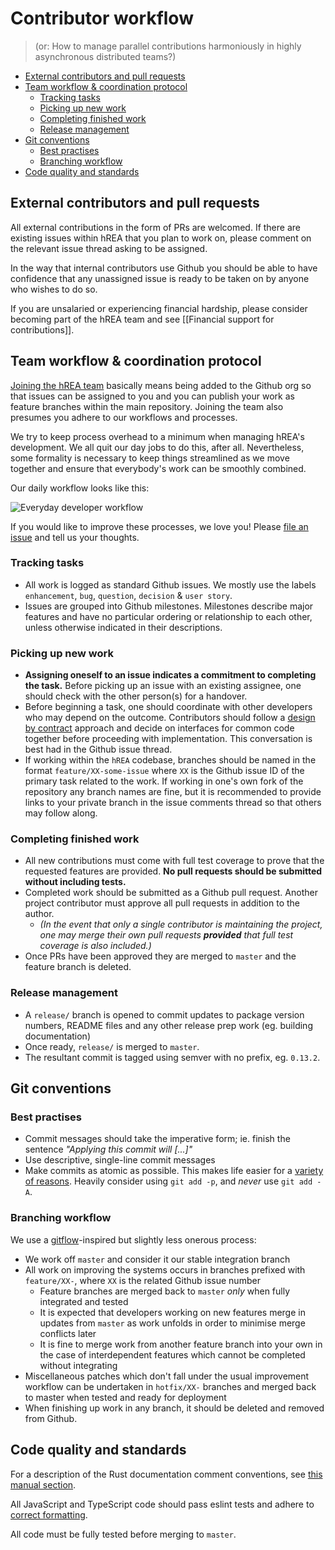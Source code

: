 # Contributor workflow

> (or: How to manage parallel contributions harmoniously in highly asynchronous distributed teams?)

<!-- MarkdownTOC -->

- [External contributors and pull requests](#external-contributors-and-pull-requests)
- [Team workflow & coordination protocol](#team-workflow--coordination-protocol)
	- [Tracking tasks](#tracking-tasks)
	- [Picking up new work](#picking-up-new-work)
	- [Completing finished work](#completing-finished-work)
	- [Release management](#release-management)
- [Git conventions](#git-conventions)
	- [Best practises](#best-practises)
	- [Branching workflow](#branching-workflow)
- [Code quality and standards](#code-quality-and-standards)

<!-- /MarkdownTOC -->


## External contributors and pull requests

All external contributions in the form of PRs are welcomed. If there are existing issues within hREA that you plan to work on, please comment on the relevant issue thread asking to be assigned.

In the way that internal contributors use Github you should be able to have confidence that any unassigned issue is ready to be taken on by anyone who wishes to do so.

If you are unsalaried or experiencing financial hardship, please consider becoming part of the hREA team and see [[Financial support for contributions]].




## Team workflow & coordination protocol

[Joining the hREA team](https://github.com/h-REA/ecosystem/wiki/How-to-contribute-to-the-hREA-project) basically means being added to the Github org so that issues can be assigned to you and you can publish your work as feature branches within the main repository. Joining the team also presumes you adhere to our workflows and processes.

We try to keep process overhead to a minimum when managing hREA's development. We all quit our day jobs to do this, after all. Nevertheless, some formality is necessary to keep things streamlined as we move together and ensure that everybody's work can be smoothly combined.

Our daily workflow looks like this:

![Everyday developer workflow](images/everyday-developer-workflow.svg)

If you would like to improve these processes, we love you! Please [file an issue](https://github.com/h-REA/ecosystem/issues/new) and tell us your thoughts.


### Tracking tasks

- All work is logged as standard Github issues. We mostly use the labels `enhancement`, `bug`, `question`, `decision` & `user story`.
- Issues are grouped into Github milestones. Milestones describe major features and have no particular ordering or relationship to each other, unless otherwise indicated in their descriptions.

### Picking up new work

- **Assigning oneself to an issue indicates a commitment to completing the task.** Before picking up an issue with an existing assignee, one should check with the other person(s) for a handover.
- Before beginning a task, one should coordinate with other developers who may depend on the outcome. Contributors should follow a [design by contract](https://en.wikipedia.org/wiki/Design_by_contract) approach and decide on interfaces for common code together before proceeding with implementation. This conversation is best had in the Github issue thread.
- If working within the `hREA` codebase, branches should be named in the format `feature/XX-some-issue` where `XX` is the Github issue ID of the primary task related to the work. If working in one's own fork of the repository any branch names are fine, but it is recommended to provide links to your private branch in the issue comments thread so that others may follow along.

### Completing finished work

- All new contributions must come with full test coverage to prove that the requested features are provided. **No pull requests should be submitted without including tests.**
- Completed work should be submitted as a Github pull request. Another project contributor must approve all pull requests in addition to the author.
    - *(In the event that only a single contributor is maintaining the project, one may merge their own pull requests **provided** that full test coverage is also included.)*
- Once PRs have been approved they are merged to `master` and the feature branch is deleted.

### Release management

- A `release/` branch is opened to commit updates to package version numbers, README files and any other release prep work (eg. building documentation)
- Once ready, `release/` is merged to `master`.
- The resultant commit is tagged using semver with no prefix, eg. `0.13.2`.




## Git conventions


### Best practises

- Commit messages should take the imperative form; ie. finish the sentence *"Applying this commit will [...]"*
- Use descriptive, single-line commit messages
- Make commits as atomic as possible. This makes life easier for a [variety of reasons](https://brainlessdeveloper.com/2018/02/19/git-best-practices-atomic-commits/). Heavily consider using `git add -p`, and *never* use `git add -A`.


### Branching workflow

We use a [gitflow](https://danielkummer.github.io/git-flow-cheatsheet/)-inspired but slightly less onerous process:

- We work off `master` and consider it our stable integration branch
- All work on improving the systems occurs in branches prefixed with `feature/XX-`, where `XX` is the related Github issue number
    - Feature branches are merged back to `master` *only* when fully integrated and tested
    - It is expected that developers working on new features merge in updates from `master` as work unfolds in order to minimise merge conflicts later
    - It is fine to merge work from another feature branch into your own in the case of interdependent features which cannot be completed without integrating
- Miscellaneous patches which don't fall under the usual improvement workflow can be undertaken in `hotfix/XX-` branches and merged back to master when tested and ready for deployment
- When finishing up work in any branch, it should be deleted and removed from Github.


## Code quality and standards

For a description of the Rust documentation comment conventions, see [this manual section](https://doc.rust-lang.org/book/ch14-02-publishing-to-crates-io.html#commonly-used-sections).

All JavaScript and TypeScript code should pass eslint tests and adhere to [correct formatting](README.md#editorconfig).

All code must be fully tested before merging to `master`.
